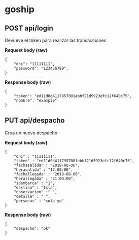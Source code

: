 # goship

## POST api/login

Devueve el token para realizar las transacciones

**Request body (raw)**
```
{
    "dni": "11111111",
    "password": "123456789",
}
```

**Response body (raw)**
```
{
    "token": "ed11d0d4117957001ebbf21d5923efc12f640c75",
    "nombre": "example"
}
```

## PUT api/despacho

Crea un nuevo despacho

**Request body (raw)**
```
{
	"dni" : "11111111",
	"token" : "ed11d0d4117957001ebbf21d5923efc12f640c75",
	"fechasalida" : "2018-08-06",
	"horasalida" : "17:00:00",
	"fechallegada" : "2018-08-06",
	"horallegada" : "21:00:00",
	"idembarca" : "1",
	"destino" : "Isla",
	"observacion" :" ",
	"detalle" : " ",
	"personas" : "solo yo"
}
```

**Response body (raw)**
```
{
    "despacho": "ok"
}
```
